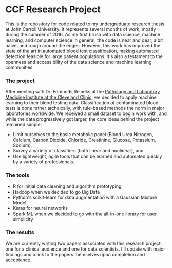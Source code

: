 # CCF Research Project
This is the repository for code related to my undergraduate research thesis at John Carroll University.  It represents several months of work, mostly during the summer of 2016.  As my first brush with data science, machine learning, and computer science in general, the code is near and dear, a bit naive, and rough around the edges.  However, this work has improved the state of the art in automated blood test classification, making automated detection feasible for large patient populations.  It's also a testament to the openness and accessibility of the data science and machine learning communities.

### The project
After meeting with Dr. Edmunds Reineks at the [Pathology and Laboratory Medicine Institute at the Cleveland Clinic](http://my.clevelandclinic.org/services/pathology-laboratory-medicine), we decided to apply machine learning to their blood testing data.  Classification of contaminated blood tests is done rather archaically, with rule-based methods the norm in major laboratories worldwide.  We received a small dataset to begin work with, and while the data progressively got larger, the core ideas behind the project remained simple: 
* Limit ourselves to the basic metabolic panel (Blood Urea Nitrogen, Calcium, Carbon Dioxide, Chloride, Creatinine, Glucose, Potassium, Sodium),
* Survey a variety of classifiers (both linear and nonlinear), and
* Use lightweight, agile tools that can be learned and automated quickly by a variety of professionals.

### The tools
* R for initial data cleaning and algorithm prototyping
* Hadoop when we decided to go Big Data
* Python's scikit-learn for data augmentation with a Gaussian Mixture Model
* Keras for neural networks
* Spark ML when we decided to go with the all-in-one library for user simplicity

### The results
We are currently writing two papers associated with this research project; one for a clinical audience and one for data scientists.  I'll update with major findings and a link to the papers themselves upon completion and acceptance.
